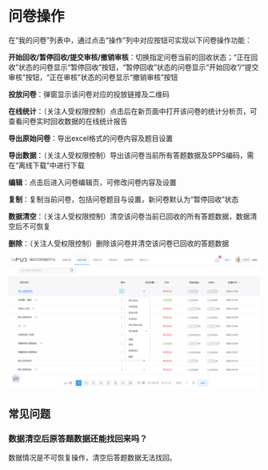 # 问卷操作

在“我的问卷”列表中，通过点击“操作”列中对应按钮可实现以下问卷操作功能：

**开始回收/暂停回收/提交审核/撤销审核**：切换指定问卷当前的回收状态；“正在回收”状态的问卷显示“暂停回收”按钮，“暂停回收”状态的问卷显示“开始回收”/“提交审核”按钮，“正在审核”状态的问卷显示“撤销审核”按钮

**投放问卷**：弹窗显示该问卷对应的投放链接及二维码

**在线统计**：（关注人受权限控制）点击后在新页面中打开该问卷的统计分析页，可查看问卷实时回收数据的在线统计报告

**导出原始问卷**：导出excel格式的问卷内容及题目设置

**导出数据**：（关注人受权限控制）导出该问卷当前所有答题数据及SPPS编码，需在“离线下载”中进行下载

**编辑**：点击后进入问卷编辑页，可修改问卷内容及设置

**复制**：复制当前问卷，包括问卷题目与设置，新问卷默认为“暂停回收”状态

**数据清空**：（关注人受权限控制）清空该问卷当前已回收的所有答题数据，数据清空后不可恢复

**删除**：（关注人受权限控制）删除该问卷并清空该问卷已回收的答题数据

![&#x6211;&#x7684;&#x95EE;&#x5377;-&#x64CD;&#x4F5C;](../../.gitbook/assets/image%20%28600%29.png)

## 常见问题

### 数据清空后原答题数据还能找回来吗？

数据情况是不可恢复操作，清空后答题数据无法找回。

